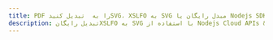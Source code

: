 ---title: PDF را به  تبدیل کنیدSVG، XSLFO به SVG مبدل رایگان یا Nodejs SDKdescription: تبدیل رایگانXSLFO به SVG با استفاده از Nodejs Cloud APIs & SDK همچنین اسناد PDF را در Cloud ایجاد، ویرایش و رندر کنید.---